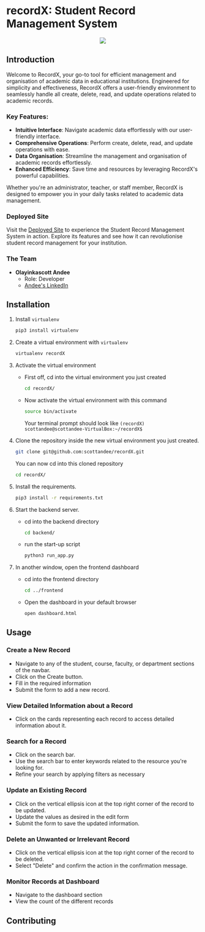# recordX: Student Record Management System
<p align="center">
  <img src="https://i.imgur.com/9N3nALp.jpg" align="center">
</p>

## Introduction
Welcome to RecordX, your go-to tool for efficient management and organisation of academic data in educational institutions. Engineered for simplicity and effectiveness, RecordX offers a user-friendly environment to seamlessly handle all create, delete, read, and update operations related to academic records.

### Key Features:
* **Intuitive Interface**: Navigate academic data effortlessly with our user-friendly interface.
* **Comprehensive Operations**: Perform create, delete, read, and update operations with ease.
* **Data Organisation**: Streamline the management and organisation of academic records effortlessly.
* **Enhanced Efficiency**: Save time and resources by leveraging RecordX's powerful capabilities.

Whether you're an administrator, teacher, or staff member, RecordX is designed to empower you in your daily tasks related to academic data management.

### Deployed Site
Visit the [Deployed Site](https://scottandee.github.io/recordX/) to experience the Student Record Management System in action. Explore its features and see how it can revolutionise student record management for your institution.

### The Team
* **Olayinkascott Andee**
  * Role: Developer
  * [Andee's LinkedIn](https://www.linkedin.com/in/olayinkascott-andee/)
<!-- ### Blogpost
For more in-depth information about the development journey, challenges, and insights gained during the creation of the Student Record Management System, check out the Project Blog Post. -->

## Installation
1. Install `virtualenv`
   ```bash
   pip3 install virtualenv
   ```
2. Create a virtual environment with `virtualenv`

   ```bash
   virtualenv recordX
   ```
4. Activate the virtual environment
   * First off, cd into the virtual environment you just created
     ```bash
     cd recordX/
     ```
   * Now activate the virtual environment with this command
     ```bash
     source bin/activate
     ```
     Your terminal prompt should look like ```(recordX) scottandee@scottandee-VirtualBox:~/recordX$```
     
5. Clone the repository inside the new virtual environment you just created.
   ```bash
   git clone git@github.com:scottandee/recordX.git
   ```
   You can now cd into this cloned repository
   ```bash
   cd recordX/
   ```
7. Install the requirements.
   ```bash
   pip3 install -r requirements.txt
   ```
8. Start the backend server.
   * cd into the backend directory
     ```bash
     cd backend/
     ```
   * run the start-up script
     ```bash
     python3 run_app.py
     ```
10. In another window, open the frontend dashboard
    * cd into the frontend directory
      ```bash
      cd ../frontend
      ```
    * Open the dashboard in your default browser
      ```bash
      open dashboard.html
      ```


## Usage
### Create a New Record
* Navigate to any of the student, course, faculty, or department sections of the navbar.
* Click on the Create button.
* Fill in the required information
* Submit the form to add a new record.

### View Detailed Information about a Record
* Click on the cards representing each record to access detailed information about it.

### Search for a Record
* Click on the search bar.
* Use the search bar to enter keywords related to the resource you're looking for.
* Refine your search by applying filters as necessary

### Update an Existing Record
* Click on the vertical ellipsis icon at the top right corner of the record to be updated.
* Update the values as desired in the edit form
* Submit the form to save the updated information.

### Delete an Unwanted or Irrelevant Record
* Click on the vertical ellipsis icon at the top right corner of the record to be deleted.
* Select "Delete" and confirm the action in the confirmation message.

### Monitor Records at Dashboard
* Navigate to the dashboard section
* View the count of the different records


## Contributing
